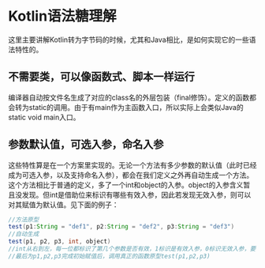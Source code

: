 # Kotlin语法糖理解

这里主要讲解Kotlin转为字节码的时候，尤其和Java相比，是如何实现它的一些语法特性的。

## 不需要类，可以像函数式、脚本一样运行

编译器自动按文件名生成了对应的class名的外层包装（final修饰）。定义的函数都会转为static的调用。由于有main作为主函数入口，所以实际上会类似Java的static void main入口。

## 参数默认值，可选入参，命名入参

这些特性算是在一个方案里实现的。无论一个方法有多少参数的默认值（此时已经成为可选入参，以及支持命名入参），都会在我们定义之外再自动生成一个方法。这个方法相比于普通的定义，多了一个int和object的入参。object的入参含义暂且没发现。但int是借助位来标识有哪些有效入参，因此若发现无效入参，则可以对其赋值为默认值。见下面的例子：

```java
//方法原型
test(p1:String = "def1", p2:String = "def2", p3:String = "def3")
//自动生成
test(p1, p2, p3, int, object)
//int从右到左，每一位都标识了第几个参数是否有效，1标识是有效入参，0标识无效入参，要使用默认值。
//最后为p1,p2,p3完成初始赋值后，调用真正的函数原型test(p1,p2,p3)
```